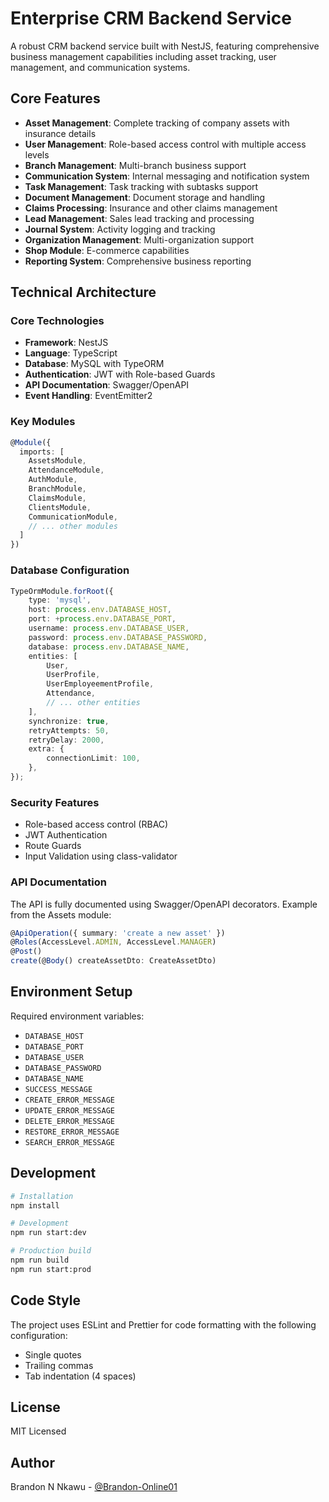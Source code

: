 # Enterprise CRM Backend Service

A robust CRM backend service built with NestJS, featuring comprehensive business management capabilities including asset tracking, user management, and communication systems.

## Core Features

- **Asset Management**: Complete tracking of company assets with insurance details
- **User Management**: Role-based access control with multiple access levels
- **Branch Management**: Multi-branch business support
- **Communication System**: Internal messaging and notification system
- **Task Management**: Task tracking with subtasks support
- **Document Management**: Document storage and handling
- **Claims Processing**: Insurance and other claims management
- **Lead Management**: Sales lead tracking and processing
- **Journal System**: Activity logging and tracking
- **Organization Management**: Multi-organization support
- **Shop Module**: E-commerce capabilities
- **Reporting System**: Comprehensive business reporting

## Technical Architecture

### Core Technologies

- **Framework**: NestJS
- **Language**: TypeScript
- **Database**: MySQL with TypeORM
- **Authentication**: JWT with Role-based Guards
- **API Documentation**: Swagger/OpenAPI
- **Event Handling**: EventEmitter2

### Key Modules

```typescript
@Module({
  imports: [
    AssetsModule,
    AttendanceModule,
    AuthModule,
    BranchModule,
    ClaimsModule,
    ClientsModule,
    CommunicationModule,
    // ... other modules
  ]
})
```

### Database Configuration

```typescript
TypeOrmModule.forRoot({
	type: 'mysql',
	host: process.env.DATABASE_HOST,
	port: +process.env.DATABASE_PORT,
	username: process.env.DATABASE_USER,
	password: process.env.DATABASE_PASSWORD,
	database: process.env.DATABASE_NAME,
	entities: [
		User,
		UserProfile,
		UserEmployeementProfile,
		Attendance,
		// ... other entities
	],
	synchronize: true,
	retryAttempts: 50,
	retryDelay: 2000,
	extra: {
		connectionLimit: 100,
	},
});
```

### Security Features

- Role-based access control (RBAC)
- JWT Authentication
- Route Guards
- Input Validation using class-validator

### API Documentation

The API is fully documented using Swagger/OpenAPI decorators. Example from the Assets module:

```typescript
@ApiOperation({ summary: 'create a new asset' })
@Roles(AccessLevel.ADMIN, AccessLevel.MANAGER)
@Post()
create(@Body() createAssetDto: CreateAssetDto)
```

## Environment Setup

Required environment variables:

- `DATABASE_HOST`
- `DATABASE_PORT`
- `DATABASE_USER`
- `DATABASE_PASSWORD`
- `DATABASE_NAME`
- `SUCCESS_MESSAGE`
- `CREATE_ERROR_MESSAGE`
- `UPDATE_ERROR_MESSAGE`
- `DELETE_ERROR_MESSAGE`
- `RESTORE_ERROR_MESSAGE`
- `SEARCH_ERROR_MESSAGE`

## Development

```bash
# Installation
npm install

# Development
npm run start:dev

# Production build
npm run build
npm run start:prod
```

## Code Style

The project uses ESLint and Prettier for code formatting with the following configuration:

- Single quotes
- Trailing commas
- Tab indentation (4 spaces)

## License

MIT Licensed

## Author

Brandon N Nkawu - [@Brandon-Online01](https://github.com/Brandon-Online01)
